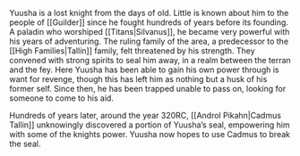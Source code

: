 Yuusha is a lost knight from the days of old. Little is known about him to the people of [[Guilder]] since he fought hundreds of years before its founding. A paladin who worshiped [[Titans|Silvanus]], he became very powerful with his years of adventuring. The ruling family of the area, a predecessor to the [[High Families|Tallin]] family, felt threatened by his strength. They convened with strong spirits to seal him away, in a realm between the terran and the fey. Here Yuusha has been able to gain his own power through is want for revenge, though this has left him as nothing but a husk of his former self. Since then, he has been trapped unable to pass on, looking for someone to come to his aid. 

Hundreds of years later, around the year 320RC, [[Androl Pikahn|Cadmus Tallin]] unknowingly discovered a portion of Yuusha’s seal, empowering him with some of the knights power. Yuusha now hopes to use Cadmus to break the seal.